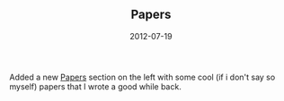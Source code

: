 <article markdown="1">

<header markdown="1">
 
# Papers

<time class="pubdate" datetime="2012-07-19">2012-07-19</time>

</header>

Added a new <a href="papers/index.html">Papers</a> section on the left with some cool (if i don't say so myself) papers that I wrote a good while back.

</article>
